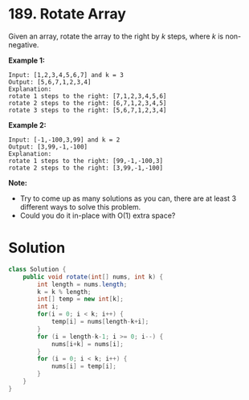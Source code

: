 # 189. Rotate Array

Given an array, rotate the array to the right by *k* steps, where *k* is non-negative.

**Example 1:**

```
Input: [1,2,3,4,5,6,7] and k = 3
Output: [5,6,7,1,2,3,4]
Explanation:
rotate 1 steps to the right: [7,1,2,3,4,5,6]
rotate 2 steps to the right: [6,7,1,2,3,4,5]
rotate 3 steps to the right: [5,6,7,1,2,3,4]
```

**Example 2:**

```
Input: [-1,-100,3,99] and k = 2
Output: [3,99,-1,-100]
Explanation: 
rotate 1 steps to the right: [99,-1,-100,3]
rotate 2 steps to the right: [3,99,-1,-100]
```

**Note:**

- Try to come up as many solutions as you can, there are at least 3 different ways to solve this problem.
- Could you do it in-place with O(1) extra space?

# Solution

```java
class Solution {
    public void rotate(int[] nums, int k) {
        int length = nums.length;
        k = k % length;
        int[] temp = new int[k];
        int i;
        for(i = 0; i < k; i++) {
            temp[i] = nums[length-k+i];
        }
        for (i = length-k-1; i >= 0; i--) {
            nums[i+k] = nums[i];
        }
        for (i = 0; i < k; i++) {
            nums[i] = temp[i];
        }
    }
}
```

